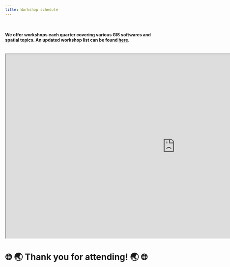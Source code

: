 ```yaml
---
title: Workshop schedule
---
```


<br>

#### We offer workshops each quarter covering various GIS softwares and spatial topics. An updated workshop list can be found [here](https://planitpurple.northwestern.edu/#search=/0/8//%22GIS%22). 

<br>

<iframe src="https://planitpurple.northwestern.edu/" width=1100px height=600px></iframe> 

<br>

# 🌐 🌏 Thank you for attending! 🌏 🌐
